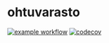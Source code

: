 # ohtuvarasto

[![example workflow](https://github.com/LauriSakari/ohtuvarasto/workflows/CI/badge.svg)](https://github.com/LauriSakari/ohtuvarasto/actions) [![codecov](https://codecov.io/github/LauriSakari/ohtuvarasto/graph/badge.svg?token=2BPIPHNUPS)](https://codecov.io/github/LauriSakari/ohtuvarasto)
